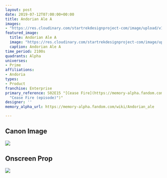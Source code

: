 ```yaml
---
layout: post
date: 2019-07-12T07:00:00+00:00
title: Andorian Ale A
images:
- "https://res.cloudinary.com/startrekdesignproject-com/image/upload/v1562983935/AndorianAle.png"
featured_image:
  title: Andorian Ale A
  image: "https://res.cloudinary.com/startrekdesignproject-com/image/upload/v1562983935/AndorianAle.png"
  caption: Andorian Ale A
time_period: 2100s
quadrants: Alpha
universes:
- Prime
affiliations:
- Andoria
types:
- Product
franchise: Enterprise
primary_reference: S02E15 "[Cease Fire](https://memory-alpha.fandom.com/wiki/Cease_Fire
  "Cease Fire (episode)")"
designer: ''
memory_alpha_url: https://memory-alpha.fandom.com/wiki/Andorian_ale

---
```

## Canon Image

![](https://res.cloudinary.com/startrekdesignproject-com/image/upload/v1562983934/AndorianAle1.jpg)

## Onscreen Prop

![](https://res.cloudinary.com/startrekdesignproject-com/image/upload/v1562983934/AndorianAle_Prop.jpg)